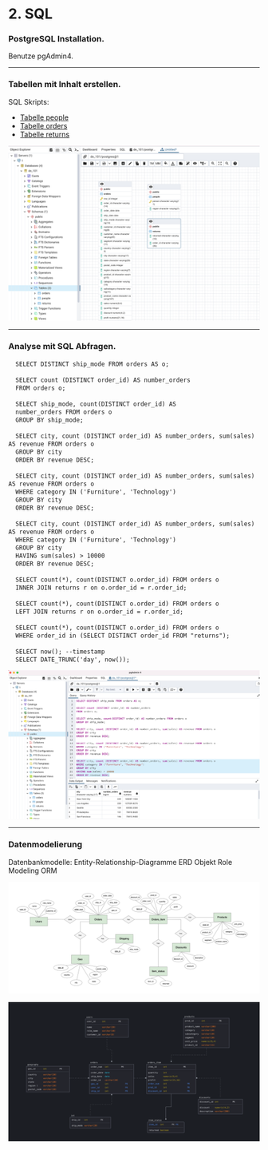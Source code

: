 # 2. SQL

### PostgreSQL Installation.

Benutze pgAdmin4.

---

### Tabellen mit Inhalt erstellen.

SQL Skripts:

- [Tabelle people](https://github.com/oksana-da/DE-101/blob/main/module2/people.sql)
- [Tabelle orders](https://github.com/oksana-da/DE-101/blob/main/module2/orders.sql)
- [Tabelle returns](https://github.com/oksana-da/DE-101/blob/main/module2/returns.sql)

<img src= "https://github.com/oksana-da/DE-101/blob/main/module2/202.png">
</p>

---

### Analyse mit SQL Abfragen.

      SELECT DISTINCT ship_mode FROM orders AS o;

      SELECT count (DISTINCT order_id) AS number_orders
      FROM orders o;

      SELECT ship_mode, count(DISTINCT order_id) AS
      number_orders FROM orders o
      GROUP BY ship_mode;

      SELECT city, count (DISTINCT order_id) AS number_orders, sum(sales) AS revenue FROM orders o
      GROUP BY city
      ORDER BY revenue DESC;

      SELECT city, count (DISTINCT order_id) AS number_orders, sum(sales) AS revenue FROM orders o
      WHERE category IN ('Furniture', 'Technology')
      GROUP BY city
      ORDER BY revenue DESC;

      SELECT city, count (DISTINCT order_id) AS number_orders, sum(sales) AS revenue FROM orders o
      WHERE category IN ('Furniture', 'Technology')
      GROUP BY city
      HAVING sum(sales) > 10000
      ORDER BY revenue DESC;

      SELECT count(*), count(DISTINCT o.order_id) FROM orders o
      INNER JOIN returns r on o.order_id = r.order_id;

      SELECT count(*), count(DISTINCT o.order_id) FROM orders o
      LEFT JOIN returns r on o.order_id = r.order_id;
      
      SELECT count(*), count(DISTINCT o.order_id) FROM orders o
      WHERE order_id in (SELECT DISTINCT order_id FROM "returns");
      
      SELECT now(); --timestamp
      SELECT DATE_TRUNC('day', now());


<img src= "https://github.com/oksana-da/DE-101/blob/main/module2/201.png">
</p>

---

### Datenmodelierung

Datenbankmodelle:
Entity-Relationship-Diagramme ERD
Objekt Role Modeling ORM


<img src= "https://github.com/oksana-da/DE-101/blob/main/module2/203_erp_modell.png">
</p>



<img src= "https://github.com/oksana-da/DE-101/blob/main/module2/204_db_modell.png">
</p>